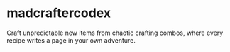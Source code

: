 # madcraftercodex
Craft unpredictable new items from chaotic crafting combos, where every recipe writes a page in your own adventure.
